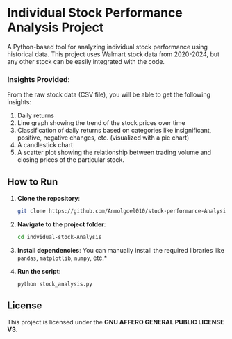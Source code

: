 # Individual Stock Performance Analysis Project

A Python-based tool for analyzing individual stock performance using historical data. This project uses Walmart stock data from 2020-2024, but any other stock can be easily integrated with the code.

### Insights Provided:
From the raw stock data (CSV file), you will be able to get the following insights:
1. Daily returns
2. Line graph showing the trend of the stock prices over time
3. Classification of daily returns based on categories like insignificant, positive, negative changes, etc. (visualized with a pie chart)
4. A candlestick chart
5. A scatter plot showing the relationship between trading volume and closing prices of the particular stock.

## How to Run

1. **Clone the repository**:
    ```bash
    git clone https://github.com/Anmolgoel010/stock-performance-Analysis
    ```

2. **Navigate to the project folder**:
    ```bash
    cd indvidual-stock-Analysis
    ```

3. **Install dependencies**:
    You can manually install the required libraries like `pandas`, `matplotlib`, `numpy`, etc.*

4. **Run the script**:
    ```bash
    python stock_analysis.py
    ```

## License

This project is licensed under the **GNU AFFERO GENERAL PUBLIC LICENSE V3**.
